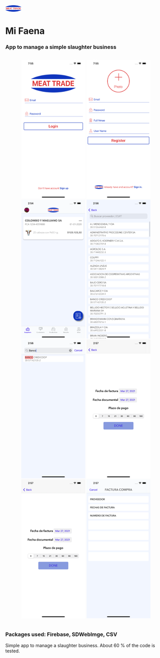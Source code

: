   <img src="https://github.com/carlosmariacaraccia/MiFaena/blob/master/MiFaena/Assets.xcassets/meatTradeLogo.imageset/Meat%20Trade%20Logo.png" width="50px">

# Mi Faena 

### App to manage a simple slaughter business

<div class="row">
  <div class="column">
    <p align=center>
      <img src="https://github.com/carlosmariacaraccia/MiFaena/blob/master/MiFaena/Readme%20Images/login.png" width=200 />
      <img src="https://github.com/carlosmariacaraccia/MiFaena/blob/master/MiFaena/Readme%20Images/signup.png" width=200 />
      <img src="https://github.com/carlosmariacaraccia/MiFaena/blob/master/MiFaena/Readme%20Images/mainTab.png" width=200 />
      <img src="https://github.com/carlosmariacaraccia/MiFaena/blob/master/MiFaena/Readme%20Images/selectSupplier.png" width=200 />
      <img src="https://github.com/carlosmariacaraccia/MiFaena/blob/master/MiFaena/Readme%20Images/filterSupplier.png" width=200 />
      <img src="https://github.com/carlosmariacaraccia/MiFaena/blob/master/MiFaena/Readme%20Images/invoiceDate.png" width=200 />
      <img src = "https://github.com/carlosmariacaraccia/MiFaena/blob/master/MiFaena/Readme%20Images/invoiceDate.png" width=200 />
      <img src = "https://github.com/carlosmariacaraccia/MiFaena/blob/master/MiFaena/Readme%20Images/suppliersInvoice.png" width=200 />
    </p>
  </div>
</div>

### Packages used: Firebase, SDWebImge, CSV

Simple app to manage a slaughter business.
About 60 % of the code is tested.




